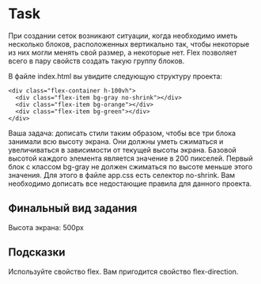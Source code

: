 # Task
При создании сеток возникают ситуации, когда необходимо иметь несколько блоков, расположенных вертикально так, чтобы некоторые из них могли менять свой размер, а некоторые нет. Flex позволяет всего в пару свойств создать такую группу блоков.

В файле index.html вы увидите следующую структуру проекта:
```
<div class="flex-container h-100vh">
  <div class="flex-item bg-gray no-shrink"></div>
  <div class="flex-item bg-orange"></div>
  <div class="flex-item bg-green"></div>
</div>
```
Ваша задача: дописать стили таким образом, чтобы все три блока занимали всю высоту экрана. Они должны уметь сжиматься и увеличиваться в зависимости от текущей высоты экрана. Базовой высотой каждого элемента является значение в 200 пикселей. Первый блок с классом bg-gray не должен сжиматься по высоте меньше этого значения. Для этого в файле app.css есть селектор no-shrink. Вам необходимо дописать все недостающие правила для данного проекта.

## Финальный вид задания
Высота экрана: 500px

## Подсказки
Используйте свойство flex.
Вам пригодится свойство flex-direction.
